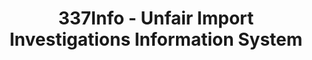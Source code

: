 ---
bigquery: https://console.cloud.google.com/bigquery?p=patents-public-data&d=usitc_investigations&page=dataset&project=sheets-management-319211
citation: US International Trade Commission 337Info Unfair Import Investigations Information
  System
contributors: US International Trade Comission
cost: None
description: US International Trade Commission 337Info Unfair Import Investigations
  Information System contains data on investigations done under Section 337. Section
  337 declares the infringement of certain statutory intellectual property rights
  and other forms of unfair competition in import trade to be unlawful practices.
  Most Section 337 investigations involve allegations of patent or registered trademark
  infringement.
documentation: FAQ and tutorial available on the site
last_edit: Mon, 04 Apr 2022 19:10:40 GMT
location: https://pubapps2.usitc.gov/337external/
maintained_by: US International Trade Comission
schema_fields: '[''teoReliefGranted'', ''currentActiveALJ'', ''gcAttorney'', ''complainant'',
  ''teoIdIssueDate'', ''startDateMarkmanHearing'', ''patentNumber'', ''ouiiAttorney'',
  ''trademarkNumbers'', ''teoIdDueDate'', ''targetDate'', ''issueDateOtherNonFinal'',
  ''markmanHearing'', ''reportingRequirements'', ''currentStatus'', ''finalIdOnViolationIssue'',
  ''publication_number'', ''title'', ''scheduledEndDateEvidHear'', ''investigationTermDate'',
  ''actualEndDateEvidHear'', ''aljAssigned'', ''investigationType'', ''htsNumbers'',
  ''respondent'', ''patentNumbers'', ''lastUpdated'', ''dateComplaintFiled'', ''internalRemand'',
  ''docketNo'', ''teoProceedingInvolved'', ''id'', ''dateOfPublicationFrNotice'',
  ''cafcAppeals'', ''dateCreated'', ''investigationNo'', ''invUnfairAct'', ''copyrightNumbers'',
  ''finalDetViolation'', ''ouiiParticipation'', ''endDateMarkmanHearing'', ''scheduledStartDateEvidHear'',
  ''actualStartDateEvidHear'', ''finalIdOnViolationDue'', ''finalDetNoViolation'']'
shortname: unfair_import_investigations
tags:
- import
- legal
- trade
timeframe: 2008-2021 (prior to 2008 downloadable as a JSON file)
title: 337Info - Unfair Import Investigations Information System
uuid: 2721f5ec-e599-4890-9265-9706719fc71e
---